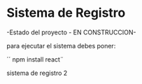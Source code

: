 <h1>Sistema de Registro</h1>

-Estado del proyecto - EN CONSTRUCCION-

para ejecutar el sistema debes poner:

´´ npm install react¨

sistema de registro 2


